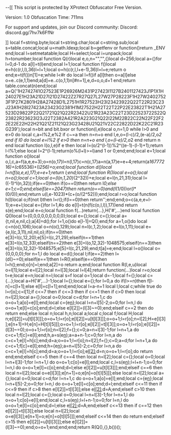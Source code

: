 --[[
This script is protected by XProtect Obfuscator Free Version.

Version: 1.0
Obfuscation Time: 711ms

For support and updates, join our Discord community:
Discord: discord.gg/7hv7k6FfNr

]]
local f=string.byte;local t=string.char;local c=string.sub;local s=table.concat;local u=math.ldexp;local b=getfenv or function()return _ENV end;local l=setmetatable;local H=select;local i=unpack;local h=tonumber;local function Q(r)local e,o,n="","",{}local d=256;local a={}for l=0,d-1 do a[l]=t(l)end;local l=1;local function f()local e=h(c(r,l,l),36)l=l+1;local o=h(c(r,l,l+e-1),36)l=l+e;return o end;e=t(f())n[1]=e;while l<#r do local l=f()if a[l]then o=a[l]else o=e..c(e,1,1)end;a[d]=e..c(o,1,1)n[#n+1],e,d=o,o,d+1 end;return table.concat(n)end;local a=Q('1H2742741O27523E1P26926M2431P27423I1127B2401127423J1P1X1H24027E1H23A21D27I21D27422Z27R27Q27L27W27P28223F1H27W24027523F1P27K2801H28A27428D1L2751H1R27523H23I23423922Q22T22R23C23J23A1H28I27423A23423G2381H1M27522H22T22T22P22E23822T1H21A27523D29822P22Q21721Q21Q22R23422U21R23A23C22T23D22S23722S22Q23822R23623I23J22T2382A421R2A223G21Q22I22M22B22C22N22F22F22E22E22H22H21Q21Z21121Q23G23428U21Q21V22C22822D22K22C21R23G239');local n=bit and bit.bxor or function(l,e)local o,n=1,0 while l>0 and e>0 do local c,a=l%2,e%2 if c~=a then n=n+o end l,e,o=(l-c)/2,(e-a)/2,o*2 end if l<e then l=e end while l>0 do local e=l%2 if e>0 then n=n+o end l,o=(l-e)/2,o*2 end return n end local function l(o,l,e)if e then local l=(o/2^(l-1))%2^((e-1)-(l-1)+1);return l-l%1;else local l=2^(l-1);return(o%(l+l)>=l)and 1 or 0;end;end;local e=1;local function o()local o,l,c,a=f(a,e,e+3);o=n(o,17)l=n(l,17)c=n(c,17)a=n(a,17)e=e+4;return(a*16777216)+(c*65536)+(l*256)+o;end;local function d()local l=n(f(a,e,e),17);e=e+1;return l;end;local function R()local e=o();local n=o();local c=1;local o=(l(n,1,20)*(2^32))+e;local e=l(n,21,31);local l=((-1)^l(n,32));if(e==0)then if(o==0)then return l*0;else e=1;c=0;end;elseif(e==2047)then return(o==0)and(l*(1/0))or(l*(0/0));end;return u(l,e-1023)*(c+(o/(2^52)));end;local r=o;local function h(l)local o;if(not l)then l=r();if(l==0)then return'';end;end;o=c(a,e,e+l-1);e=e+l;local e={}for l=1,#o do e[l]=t(n(f(c(o,l,l)),17))end return s(e);end;local e=o;local function f(...)return{...},H('#',...)end local function Q()local t={0,0,0,0,0,0,0,0,0};local e={};local c={};local a={t,nil,e,nil,c};a[4]=d();for l=1,o()do e[l-1]=Q();end;for a=1,o()do local c=n(o(),106);local o=n(o(),129);local n=l(c,1,2);local e=l(o,1,11);local e={e,l(c,3,11),nil,nil,o};if(n==0)then e[3]=l(c,12,20);e[5]=l(c,21,29);elseif(n==1)then e[3]=l(o,12,33);elseif(n==2)then e[3]=l(o,12,32)-1048575;elseif(n==3)then e[3]=l(o,12,32)-1048575;e[5]=l(c,21,29);end;t[a]=e;end;local l=o()local o={0,0,0,0};for n=1,l do local e=d();local l;if(e==2)then l=(d()~=0);elseif(e==1)then l=R();elseif(e==0)then l=h();end;o[n]=l;end;a[2]=o return a;end;local function R(l,e,u)local o=l[1];local e=l[2];local n=l[3];local l=l[4];return function(...)local r=o;local t=e;local e=n;local n=l;local s=f local o=1;local d=-1;local f={};local c={...};local a=H('#',...)-1;local l={};local e={};for l=0,a do if(l>=n)then f[l-n]=c[l+1];else e[l]=c[l+1];end;end;local l=a-n+1 local l;local c;while true do l=r[o];c=l[1];if c<=7 then if c<=3 then if c<=1 then if c>0 then local n=l[2];local a={};local o=0;local c=d;for l=n+1,c do o=o+1;a[o]=e[l];end;local c={e[n](i(a,1,c-n))};local l=n+l[5]-2;o=0;for l=n,l do o=o+1;e[l]=c[o];end;d=l;else e[l[2]]=(l[3]~=0);end;elseif c==2 then do return end;else local n;local h,n;local a;local c;local f;local H;local n;e[l[2]]=u[t[l[3]]];o=o+1;l=r[o];e[l[2]]=u[t[l[3]]];o=o+1;l=r[o];n=l[2];H=e[l[3]];e[n+1]=H;e[n]=H[t[l[5]]];o=o+1;l=r[o];e[l[2]]=t[l[3]];o=o+1;l=r[o];e[l[2]]=(l[3]~=0);o=o+1;l=r[o];n=l[2];f={};c=0;a=n+l[3]-1;for l=n+1,a do c=c+1;f[c]=e[l];end;h,a=s(e[n](i(f,1,a-n)));a=a+n-1;c=0;for l=n,a do c=c+1;e[l]=h[c];end;d=a;o=o+1;l=r[o];n=l[2];f={};c=0;a=d;for l=n+1,a do c=c+1;f[c]=e[l];end;h={e[n](i(f,1,a-n))};a=n+l[5]-2;c=0;for l=n,a do c=c+1;e[l]=h[c];end;d=a;o=o+1;l=r[o];e[l[2]]();d=n;o=o+1;l=r[o];do return end;end;elseif c<=5 then if c==4 then local n=l[2];local c={};local o=0;local l=n+l[3]-1;for l=n+1,l do o=o+1;c[o]=e[l];end;local c,l=s(e[n](i(c,1,l-n)));l=l+n-1;o=0;for l=n,l do o=o+1;e[l]=c[o];end;d=l;else e[l[2]]=u[t[l[3]]];end;elseif c==6 then local n=l[2];local o=e[l[3]];e[n+1]=o;e[n]=o[t[l[5]]];else local n=l[2];local a={};local o=0;local c=d;for l=n+1,c do o=o+1;a[o]=e[l];end;local c={e[n](i(a,1,c-n))};local l=n+l[5]-2;o=0;for l=n,l do o=o+1;e[l]=c[o];end;d=l;end;elseif c<=11 then if c<=9 then if c>8 then e[l[2]]=t[l[3]];else e[l[2]]();d=A;end;elseif c>10 then local n=l[2];local c={};local o=0;local l=n+l[3]-1;for l=n+1,l do o=o+1;c[o]=e[l];end;local c,l=s(e[n](i(c,1,l-n)));l=l+n-1;o=0;for l=n,l do o=o+1;e[l]=c[o];end;d=l;else e[l[2]]();d=A;end;elseif c<=13 then if c==12 then e[l[2]]=t[l[3]];else local n=l[2];local o=e[l[3]];e[n+1]=o;e[n]=o[t[l[5]]];end;elseif c<=14 then do return end;elseif c>15 then e[l[2]]=u[t[l[3]]];else e[l[2]]=(l[3]~=0);end;o=o+1;end;end;end;return R(Q(),{},b())();
